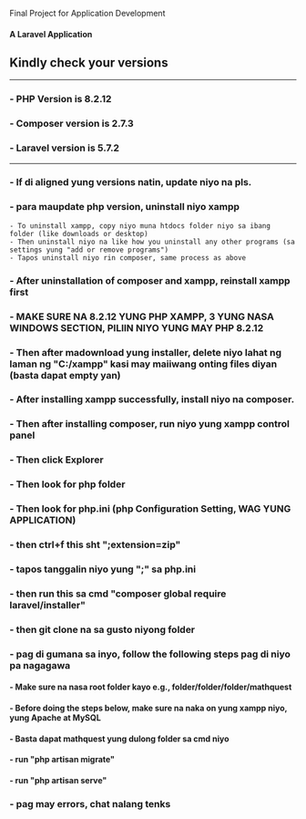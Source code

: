 Final Project for Application Development

#### A Laravel Application

## Kindly check your versions
--------------------------------
### - PHP Version is 8.2.12
### - Composer version is 2.7.3
### - Laravel version is 5.7.2
--------------------------------

### - If di aligned yung versions natin, update niyo na pls.
### - para maupdate php version, uninstall niyo xampp
    - To uninstall xampp, copy niyo muna htdocs folder niyo sa ibang folder (like downloads or desktop)
    - Then uninstall niyo na like how you uninstall any other programs (sa settings yung "add or remove programs")
    - Tapos uninstall niyo rin composer, same process as above
### - After uninstallation of composer and xampp, reinstall xampp first
### - MAKE SURE NA 8.2.12 YUNG PHP XAMPP, 3 YUNG NASA WINDOWS SECTION, PILIIN NIYO YUNG MAY PHP 8.2.12
### - Then after madownload yung installer, delete niyo lahat ng laman ng "C:/xampp" kasi may maiiwang onting files diyan (basta dapat empty yan)
### - After installing xampp successfully, install niyo na composer.
### - Then after installing composer, run niyo yung xampp control panel
### - Then click Explorer
### - Then look for php folder
### - Then look for php.ini (php Configuration Setting, WAG YUNG APPLICATION)
### - then ctrl+f this sht ";extension=zip"
### - tapos tanggalin niyo yung ";" sa php.ini
### - then run this sa cmd "composer global require laravel/installer"
### - then git clone na sa gusto niyong folder
### - pag di gumana sa inyo, follow the following steps pag di niyo pa nagagawa
#### - Make sure na nasa root folder kayo e.g., folder/folder/folder/mathquest
#### - Before doing the steps below, make sure na naka on yung xampp niyo, yung Apache at MySQL
#### - Basta dapat mathquest yung dulong folder sa cmd niyo
#### - run "php artisan migrate"
#### - run "php artisan serve"
### - pag may errors, chat nalang tenks